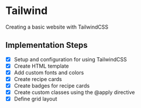 # Tailwind

Creating a basic website with TailwindCSS

## Implementation Steps
- [x] Setup and configuration for using TailwindCSS
- [x] Create HTML template
- [x] Add custom fonts and colors
- [x] Create recipe cards
- [x] Create badges for recipe cards
- [x] Create custom classes using the @apply directive
- [x] Define grid layout